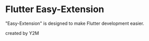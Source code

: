 # Flutter Easy-Extension

"Easy-Extension" is designed to make Flutter development easier.

created by Y2M